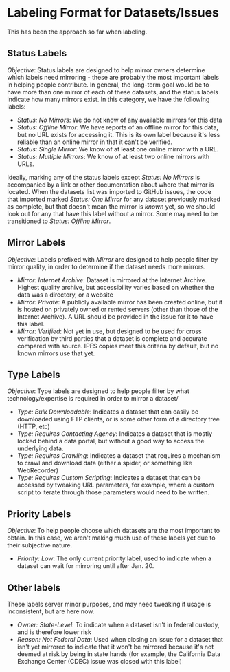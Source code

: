 # Labeling Format for Datasets/Issues
This has been the approach so far when labeling.

## Status Labels
*Objective*: Status labels are designed to help mirror owners determine which labels need mirroring - these are probably the most important labels in helping people contribute. In general, the long-term goal
would be to have more than one mirror of each of these datasets, and the status labels indicate how many mirrors exist. In this category, we have the following labels:

 * _Status: No Mirrors_: We do not know of any available mirrors for this data
 * _Status: Offline Mirror_: We have reports of an offline mirror for this data, but no URL exists for accessing it. This is its own label because it's less reliable than an online mirror in that it can't be verified.
 * _Status: Single Mirror_: We know of at least one online mirror with a URL.
 * _Status: Multiple Mirrors_: We know of at least two online mirrors with URLs.
 
Ideally, marking any of the status labels except _Status: No Mirrors_ is accompanied by a link or other documentation about where that mirror is located. When the datasets list was imported to GitHub issues, the code that imported marked _Status: One Mirror_ for any dataset previously marked as complete, but that doesn't mean the mirror is *known* yet, so we should look out for any that have this label without a mirror. Some may need to be transitioned to _Status: Offline Mirror_.

## Mirror Labels
*Objective*: Labels prefixed with _Mirror_ are designed to help people filter by mirror quality, in order to determine if the dataset needs more mirrors.

 * _Mirror: Internet Archive_: Dataset is mirrored at the Internet Archive. Highest quality archive, but accessibility varies based on whether the data was a directory, or a website
 * _Mirror: Private_: A publicly available mirror has been created online, but it is hosted on privately owned or rented servers (other than those of the Internet Archive). A URL should be provided in the issue for it to have this label.
 * _Mirror: Verified_: Not yet in use, but designed to be used for cross verification by third parties that a dataset is complete and accurate compared with source. IPFS copies meet this criteria by default, but no known mirrors use that yet.
 
## Type Labels
*Objective*: Type labels are designed to help people filter by what technology/expertise is required in order to mirror a dataset/

 * _Type: Bulk Downloadable_: Indicates a dataset that can easily be downloaded using FTP clients, or is some other form of a directory tree (HTTP, etc)
 * _Type: Requires Contacting Agency_: Indicates a dataset that is mostly locked behind a data portal, but without a good way to access the underlying data.
 * _Type: Requires Crawling_: Indicates a dataset that requires a mechanism to crawl and download data (either a spider, or something like WebRecorder)
 * _Type: Requires Custom Scripting_: Indicates a dataset that can be accessed by tweaking URL parameters, for example, where a custom script to iterate through those parameters would need to be written.
 
## Priority Labels
*Objective*: To help people choose which datasets are the most important to obtain. In this case, we aren't making much use of these labels yet due to their subjective nature. 

 * _Priority: Low_: The only current priority label, used to indicate when a dataset can wait for mirroring until after Jan. 20.
 
## Other labels
These labels server minor purposes, and may need tweaking if usage is inconsistent, but are here now.
 * _Owner: State-Level_: To indicate when a dataset isn't in federal custody, and is therefore lower risk
 * _Reason: Not Federal Data_: Used when closing an issue for a dataset that isn't yet mirrored to indicate that it won't be mirrored because it's not deemed at risk by being in state hands (for example, the California Data Exchange Center (CDEC) issue was closed with this label)
